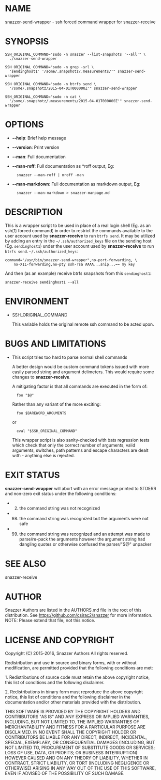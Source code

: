 # NAME

snazzer-send-wrapper - ssh forced command wrapper for snazzer-receive

# SYNOPSIS

    SSH_ORIGINAL_COMMAND="sudo -n snazzer --list-snapshots '--all'" \
      ./snazzer-send-wrapper

    SSH_ORIGINAL_COMMAND="sudo -n grep -srl \
      'sendinghost1' '/some/.snapshotz/.measurements/'" snazzer-send-wrapper

    SSH_ORIGINAL_COMMAND="sudo -n btrfs send \
      '/some/.snapshotz/2015-04-01T000000Z'" snazzer-send-wrapper

    SSH_ORIGINAL_COMMAND="sudo -n cat \
      '/some/.snapshotz/.measurements/2015-04-01T000000Z'" snazzer-send-wrapper

# OPTIONS

- **--help**: Brief help message
- **--version**: Print version
- **--man**: Full documentation
- **--man-roff**: Full documentation as \*roff output, Eg:

        snazzer --man-roff | nroff -man

- **--man-markdown**: Full documentation as markdown output, Eg:

        snazzer --man-markdown > snazzer-manpage.md

# DESCRIPTION

This is a wrapper script to be used in place of a real login shell (Eg. as an
ssh(1) forced command) in order to restrict the commands available to the user
account used by **snazzer-receive** to run `btrfs send`. It may be utilized by
adding an entry in the `~/.ssh/authorized_keys` file on the sending host (Eg.
`sendinghost1`) under the user account used by **snazzer-receive** to run
`btrfs send`.  `~/.ssh/authorized_keys`:

    command="/usr/bin/snazzer-send-wrapper",no-port-forwarding, \
        no-X11-forwarding,no-pty ssh-rsa AAAA...snip...== my key

And then (as an example) receive btrfs snapshots from this `sendinghost1`:

    snazzer-receive sendinghost1 --all

# ENVIRONMENT

- SSH\_ORIGINAL\_COMMAND

    This variable holds the original remote ssh command to be acted upon.

# BUGS AND LIMITATIONS

- This script tries too hard to parse normal shell commands

    A better design would be custom command tokens issued with more easily parsed
    string and argument delimeters. This would require some changes to
    **snazzer-receive**.

    A mitigating factor is that all commands are executed in the form of:

        foo "$@"

    Rather than any variant of the more exciting:

        foo $BAREWORD_ARGUMENTS

    or

        eval "$SSH_ORIGINAL_COMMAND"

    This wrapper script is also sanity-checked with bats regression tests which
    check that only the correct number of arguments, valid arguments, switches,
    path patterns and escape characters are dealt with - anything else is rejected. 

# EXIT STATUS

**snazzer-send-wrapper** will abort with an error message printed to STDERR and
non-zero exit status under the following conditions:

- 2. the command string was not recognized
- 98. the command string was recognized but the arguments were not safe
- 99. the command string was recognized and an attempt was made to
parse/re-pack the arguments however the argument string had dangling quotes or
otherwise confused the parser/"$@" unpacker

# SEE ALSO

snazzer-receive

# AUTHOR

Snazzer Authors are listed in the AUTHORS.md file in the root of this
distribution. See https://github.com/csirac2/snazzer for more information.
NOTE: Please extend that file, not this notice.

# LICENSE AND COPYRIGHT

Copyright (C) 2015-2016, Snazzer Authors All rights reserved.

Redistribution and use in source and binary forms, with or without
modification, are permitted provided that the following conditions are met:

1\. Redistributions of source code must retain the above copyright notice, this
list of conditions and the following disclaimer.

2\. Redistributions in binary form must reproduce the above copyright notice,
this list of conditions and the following disclaimer in the documentation
and/or other materials provided with the distribution.

THIS SOFTWARE IS PROVIDED BY THE COPYRIGHT HOLDERS AND CONTRIBUTORS "AS IS" AND
ANY EXPRESS OR IMPLIED WARRANTIES, INCLUDING, BUT NOT LIMITED TO, THE IMPLIED
WARRANTIES OF MERCHANTABILITY AND FITNESS FOR A PARTICULAR PURPOSE ARE
DISCLAIMED. IN NO EVENT SHALL THE COPYRIGHT HOLDER OR CONTRIBUTORS BE LIABLE
FOR ANY DIRECT, INDIRECT, INCIDENTAL, SPECIAL, EXEMPLARY, OR CONSEQUENTIAL
DAMAGES (INCLUDING, BUT NOT LIMITED TO, PROCUREMENT OF SUBSTITUTE GOODS OR
SERVICES; LOSS OF USE, DATA, OR PROFITS; OR BUSINESS INTERRUPTION) HOWEVER
CAUSED AND ON ANY THEORY OF LIABILITY, WHETHER IN CONTRACT, STRICT LIABILITY,
OR TORT (INCLUDING NEGLIGENCE OR OTHERWISE) ARISING IN ANY WAY OUT OF THE USE
OF THIS SOFTWARE, EVEN IF ADVISED OF THE POSSIBILITY OF SUCH DAMAGE.
